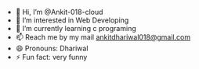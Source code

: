 - 👋 Hi, I’m @Ankit-018-cloud
- 👀 I’m interested in Web Developing
- 🌱 I’m currently learning c programing
- 📫 Reach me by my mail ankitdhariwal018@gmail.com
- 😄 Pronouns: Dhariwal
- ⚡ Fun fact: very funny

<!---
Ankit-018-cloud/Ankit-018-cloud is a ✨ special ✨ repository because its `README.md` (this file) appears on your GitHub profile.
You can click the Preview link to take a look at your changes.
--->
